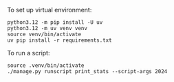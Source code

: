 To set up virtual environment:

    python3.12 -m pip install -U uv
    python3.12 -m uv venv venv
    source venv/bin/activate
    uv pip install -r requirements.txt

To run a script:

    source .venv/bin/activate
    ./manage.py runscript print_stats --script-args 2024
